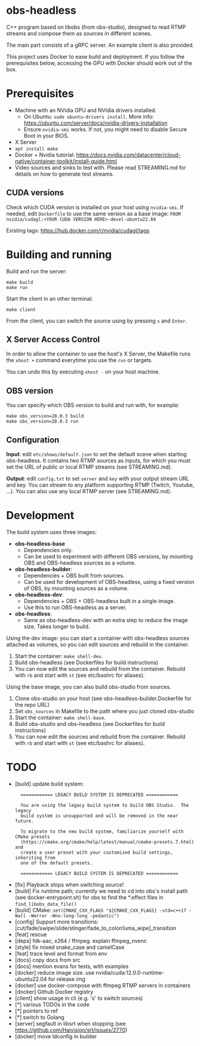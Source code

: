 # obs-headless

C++ program based on libobs (from obs-studio), designed to read RTMP streams and compose them as sources in different scenes.

The main part consists of a gRPC server. An example client is also provided.

This project uses Docker to ease build and deployment. If you follow the prerequisites below, accessing the GPU with Docker should work out of the box.

# Prerequisites

- Machine with an NVidia GPU and NVidia drivers installed.
	- On Ubuntu: `sudo ubuntu-drivers install`. More info: https://ubuntu.com/server/docs/nvidia-drivers-installation
	- Ensure `nvidia-smi` works. If not, you might need to disable Secure Boot in your BIOS.
- X Server
- `apt install make`
- Docker + Nvidia tutorial: https://docs.nvidia.com/datacenter/cloud-native/container-toolkit/install-guide.html
- Video sources and sinks to test with. Please read STREAMING.md for details on how to generate test streams.

## CUDA versions

Check which CUDA version is installed on your host using `nvidia-smi`. If needed, edit `Dockerfile` to use the same version as a base image: `FROM nvidia/cudagl:<YOUR CUDA VERSION HERE>-devel-ubuntu22.04`

Existing tags: https://hub.docker.com/r/nvidia/cudagl/tags

# Building and running

Build and run the server:

	make build
	make run

Start the client in an other terminal:

	make client

From the client, you can switch the source using by pressing `s` and `Enter`.

## X Server Access Control

In order to allow the container to use the host's X Server, the Makefile runs the `xhost +` command everytime you use the `run` or targets.

You can undo this by executing `xhost -` on your host machine.

## OBS version

You can specify which OBS version to build and run with, for example:

	make obs_version=28.0.3 build
	make obs_version=28.0.3 run

## Configuration

**Input**: edit `etc/shows/default.json` to set the default scene when starting obs-headless. It contains two RTMP sources as inputs, for which you must set the URL of public or local RTMP streams (see STREAMING.md).

**Output**: edit `config.txt` to set `server` and `key` with your output stream URL and key. You can stream to any platform supporting RTMP (Twitch, Youtube, ...). You can also use any local RTMP server (see STREAMING.md).

# Development

The build system uses three images:

- **obs-headless-base**
	- Dependencies only.
	- Can be used to experiment with different OBS versions, by mounting OBS and
		OBS-headless sources as a volume.
- **obs-headless-builder**:
	- Dependencies + OBS built from sources.
	- Can be used for development of OBS-headless, using a fixed version of OBS,
		by mounting sources as a volume.
- **obs-headless-dev**:
	- Dependencies + OBS + OBS-headless built in a single image.
	- Use this to run OBS-headless as a server.
- **obs-headless**:
	- Same as obs-headless-dev with an extra step to reduce the image size.
		Takes longer to build.

Using the dev image: you can start a container with obs-headless sources attached as volumes, so you can edit sources and rebuild in the container.

1. Start the container: `make shell-dev`.
2. Build obs-headless (see Dockerfiles for build instructions)
3. You can now edit the sources and rebuild from the container. Rebuild with `rb` and start with `st` (see etc/bashrc for aliases).

Using the base image, you can also build obs-studio from sources.

1. Clone obs-studio on your host (see obs-headless-builder.Dockerfile for the repo URL)
2. Set `obs_sources` in Makefile to the path where you just cloned obs-studio
3. Start the container: `make shell-base`.
4. Build obs-studio and obs-headless (see Dockerfiles for build instructions)
5. You can now edit the sources and rebuild from the container. Rebuild with `rb` and start with `st` (see etc/bashrc for aliases).

# TODO

- [build] update build system:
	```
	  ============ LEGACY BUILD SYSTEM IS DEPRECATED ============

	  You are using the legacy build system to build OBS Studio.  The legacy
	  build system is unsupported and will be removed in the near future.

	  To migrate to the new build system, familiarize yourself with CMake presets
	  (https://cmake.org/cmake/help/latest/manual/cmake-presets.7.html) and
	  create a user preset with your customized build settings, inheriting from
	  one of the default presets.

	  ============ LEGACY BUILD SYSTEM IS DEPRECATED ============
	```
- [fix] Playback stops when switching source!
- [build] Fix runtime path; currently we need to cd into obs's install path (see docker-entrypoint.sh) for obs to find the *.effect files in `find_libobs_data_file()`
- [build] CMake: `set(CMAKE_CXX_FLAGS "${CMAKE_CXX_FLAGS} -std=c++17 -Wall -Werror -Wno-long-long -pedantic")`
- [config] Support more transitions: [cut/fade/swipe/slide/stinger/fade_to_color/luma_wipe]_transition
- [feat] rescue
- [deps] fdk-aac, x264 / ffmpeg. explain ffmpeg_nvenc
- [style] fix mixed snake_case and camelCase
- [feat] trace level and format from env
- [docs] copy docs from src
- [docs] mention evans for tests, with examples
- [docker] reduce image size. use nvidia/cuda:12.0.0-runtime-ubuntu22.04 for release img
- [docker] use docker-compose with ffmpeg RTMP servers in containers
- [docker] Github Docker registry
- [client] show usage in cli (e.g. 's' to switch sources)
- [*] various TODOs in the code
- [*] pointers to ref
- [*] switch to Golang
- [server] segfault in libsrt when stopping (see https://github.com/Haivision/srt/issues/2770)
- [docker] move ldconfig in builder